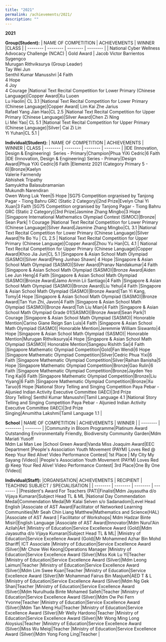 ```yaml
---
title: "2021"
permalink: /achievements/2021/
description: ""
---
```

**2021**

**Group(Student):**
| NAME OF COMPETITION | ACHIEVEMENTS | WINNER |CLASS |
| -------- | -------- | -------- | -------- |
| National Cyber Wellness Advocacy Challenge (NCAC)     | Gold Award     | Jacob Victor Barrientos Sygengco<br>Murugan Rithviksurya (Group Leader)  <br>Tay Wei Jun  <br>Senthil Kumar Manusshri     |4 Faith <br>4 Hope  <br>4 Joy  <br>4 Courage
|National Text Recital Competition for Lower Primary (Chinese Language)|Copper Award|Xu Luoen  <br>Lu Haolin| CL 3.1
|National Text Recital Competition for Lower Primary (Chinese Language)|Copper Award| Lim Kai Zhe Jarius  <br>Rafael Yang Jian Hao|CL 2.5
|National Text Recital Competition for Upper Primary (Chinese Language)|Silver Award|Chen Zi Ning  <br>Li Mei Yao| CL 5.1
|National Text Recital Competition for Upper Primary (Chinese Language)|Silver| Cai Zi Lin <br>Yi Yuhan|CL 5.1 |

**Individual(Student):**
| NAME OF COMPETITION | ACHIEVEMENTS | WINNER | CLASS
| -------- | -------- | -------- | -------- |
|IDE (Innovation, Design & Engineering)  Series - Primary|Champion|Phua YiXi Cedric|6 Faith
 |IDE (Innovation, Design & Engineering) Series - Primary|Design Award|Phua YiXi Cedric|6 Faith
|Elementz 2021 (Category Primary 5 - 6)|Bronze|Kaelyn<br>Valerie Farmendy <br>Abhishek Tripathy  <br>Samyuktha Balasubramanian  <br>Mukundh Narendiran  <br>Owen Wong Luk Yeen|5 Hope
 |SG75 Competition orgranised by Tanjong Pagar - Tiong Bahru GRC (Static 2 Category)|2nd Prize|Evelyn Chai Yi Xuan|3 Faith
 |SG75 Competition orgranised by Tanjong Pagar - Tiong Bahru GRC (Static 2 Category)|3rd Prize|Jasmine Zhang Mingbo|3 Hope
|Singapore International Mathematics Olympiad Contest (SIMOC)|Bronze| Sean Park| 1 Courage
|National Text Recital Competition for Lower Primary (Chinese Language)|Silver Award|Jasmine Zhang Mingbo|CL 3.1
|National Text Recital Competition for Lower Primary (Chinese Language)|Silver Award|Ye Bo Yu | CL 2.5
| National Text Recital Competition for Upper Primary (Chinese Language)|Copper Award|Zhou Yu Han|CL 4.1
| National Text Recital Competition for Upper Primary (Chinese Language)|Copper Award|Khoo Jia Jun|CL 5.1
|Singapore & Asian School Math Olympiad (SASMO)|Silver Award|Peng Junhao Shawn| 4 Hope
|Singapore & Asian School Math Olympiad (SASMO)|Silver Award|Pranav Nandakumar|4 Faith
|Singapore & Asian School Math Olympiad (SASMO)|Bronze Award|Aiden Lee Jun Heng|4 Faith
|Singapore & Asian School Math Olympiad (SASMO)|Bronze Award|Jamo Armin Lii Santiago|4 Faith
|Singapore & Asian School Math Olympiad (SASMO)|Bronze Award|Liu Yehui|4 Faith
|Singapore & Asian School Math Olympiad (SASMO)|Bronze Award|Tan Yi Kang, Tomy|4 Hope
|Singapore & Asian School Math Olympiad (SASMO)|Bronze Award|Tan Yun Zhi, Javon|4 Faith
|Singapore & Asian School Math Olympiad (SASMO)|Bronze Award|Toh Liu Mian|4 Faith
|Singapore & Asian School Math Olympiad Grade 01(SASMO)|Bronze Award|Sean Park|1 Courage
|Singapore & Asian School Math Olympiad (SASMO)| Honorable Mention|Carino Giane Reign San Luis|4 Faith
|Singapore & Asian School Math Olympiad (SASMO)| Honorable Mention|Jeremmie William Siswanto|4 Hope
|Singapore & Asian School Math Olympiad (SASMO)| Honorable Mention|Murugan Rithviksurya|4 Hope
|Singapore & Asian School Math Olympiad (SASMO)| Honorable Mention|Sangepu Rishith Sai|4 Faith
|Singapore Mathematic Olympiad Competition|Gold|Fan Wendi|6 Hope
|Singapore Mathematic Olympiad Competition|Silver|Cedric Phua Yixi|6 Faith
|Singapore Mathematic Olympiad Competition|Silver|Raihan Banisha|5 Hope
|Singapore Mathematic Olympiad Competition|Bronze|Gao Rulin|6 Faith
|Singapore Mathematic Olympiad Competition|Bronze|Jayden Yeo Ting Kai|6 Faith
|Singapore Mathematic Olympiad Competition|Bronze|Liu Yiyang|6 Faith
|Singapore Mathematic Olympiad Competition|Bronze|Xu Taruo|6 Hope
|National Story Telling and Singing Competition Paya Pebar - Aljunied Indian Activity Executive Committee (IAEC)|3rd Prize  <br>Story Telling| Senthil Kumar Manusshri|Tamil Language 4.1
|National Story Telling and Singing Competition Paya Pebar - Aljunied Indian Activity Executive Committee (IAEC)|3rd Prize  <br>Singing|Anumitha Lakshmi|Tamil Language 1.1 |

**School**
| NAME OF COMPETITION | ACHIEVEMENTS | WINNER |
| -------- | -------- | -------- | 
|Community in Bloom Programme|Platinum Award Outstanding Environmentally Friendly, Biodiversity Community Garden|Mdm Mariati Yusoff  <br>Mdm Lai Man Lee
|School Green Award|Vanda Miss Joaquim Award|EEC Department
|People's Association Youth Movement (PAYM) Loves Red @ Keep Your Red Alive! Video Performance Contest| 1st Place | My City My Sayang (Video)|
|People's Association Youth Movement (PAYM) Loves Red @ Keep Your Red Alive! Video Performance Contest| 3rd Place|One By One (Video)|

**Individual(Staff):**
|ORGANISATION| ACHIEVEMENTS | RECIPIENT | TEACHING SUBJECT / SPECIALISATION |
| -------- | -------- | -------- |  -------- | 
|President's Award For Teachers (PAT)|Finalist|Mdm Jayasutha d/o Vijaya Kumaran|Subject Head TL & ML
|National Day Commendation Medal|Commendation Medal|Mr Kalai Selven s/o Sadanadom|Level Head English
|Associate of AST Award|Facilitator of Networked Learning Communities|Mr Seah Chin Liang Matthew|Mathematics and Science(HAL)
|Associate of AST Award | Facilitator of Workshops| Mdm Hadzar Binte Misiri|English Language
|Associate of AST Award|Innovator|Mdm Nurul'Ain Azilah|Art
|Ministry of Education|Service Excellence Award (Gold)|Mdm Jayasutha d/o Vijaya Kumaran|Subject Head TL & ML|
|Ministry of Education|Service Excellence Award (Gold)|Mr Mohammed Azhar Bin Mohd Shariff| ICT Associate
|Ministry of Education|Service Excellence Award (Silver)|Mr Chow Wei Keong|Operations Manager
|Ministry of Education|Service Excellence Award (Silver)|Miss Kok Lu Yi|Teacher
|Ministry of Education|Service Excellence Award (Silver)|Mdm Leong Laimun|Teacher
|Ministry of Education|Service Excellence Award (Silver)|Mdm Lim Swee Kuan|Teacher
|Ministry of Education|Service Excellence Award (Silver)|Mr Mohammad Fairus Bin Masjueh|AED T & L
|Ministry of Education|Service Excellence Award (Silver)|Mdm Ng Gek Shan|Teacher
|Ministry of Education|Service Excellence Award (Silver)|Mdm Nurulhuda Binte Mohamed Salleh|Teacher
|Ministry of Education|Service Excellence Award (Silver)|Mdm Ow Pei Fern Yvonne|Teacher
|Ministry of Education|Service Excellence Award (Silver)|Mdm Tan Meng Hui|Teacher
|Ministry of Education|Service Excellence Award (Silver)|Mr Welly Hardono|Teacher
|Ministry of Education|Service Excellence Award (Silver)|Mr Wong Ming Long Aloysius|Teacher
|Ministry of Education|Service Excellence Award (Silver)|Miss Wu Meiqi|Teacher
|Ministry of Education|Service Excellence Award (Silver)|Mdm Yong Fong Ling|Teacher |